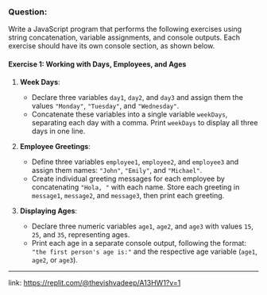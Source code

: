 ### Question:

Write a JavaScript program that performs the following exercises using string concatenation, variable assignments, and console outputs. Each exercise should have its own console section, as shown below.

#### Exercise 1: Working with Days, Employees, and Ages

1.  **Week Days**:
    
    *   Declare three variables `day1`, `day2`, and `day3` and assign them the values `"Monday"`, `"Tuesday"`, and `"Wednesday"`.
    *   Concatenate these variables into a single variable `weekDays`, separating each day with a comma. Print `weekDays` to display all three days in one line.
2.  **Employee Greetings**:
    
    *   Define three variables `employee1`, `employee2`, and `employee3` and assign them names: `"John"`, `"Emily"`, and `"Michael"`.
    *   Create individual greeting messages for each employee by concatenating `"Hola, "` with each name. Store each greeting in `message1`, `message2`, and `message3`, then print each greeting.
3.  **Displaying Ages**:
    
    *   Declare three numeric variables `age1`, `age2`, and `age3` with values `15`, `25`, and `35`, representing ages.
    *   Print each age in a separate console output, following the format: `"the first person's age is:"` and the respective age variable (`age1`, `age2`, or `age3`).

* * *

link: https://replit.com/@thevishvadeep/A13HW1?v=1
